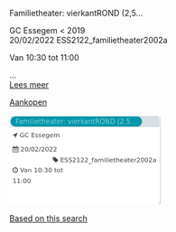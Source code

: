 Familietheater: vierkantROND (2,5...

GC Essegem < 2019  
20/02/2022 ESS2122\_familietheater2002a  

Van 10:30 tot 11:00

  

  

 ...  
[Lees meer](https://tickets.vgc.be/activity/subscribe/ESS2122_familietheater2002a)

[Aankopen](https://tickets.vgc.be/ticketingActivity/subscribe/ESS2122_familietheater2002a)

![](65238.png)

[Based on this search](https://tickets.vgc.be/activity/index?&vrijeplaatsen=1&Age%5B%5D=3%2C5&entity=109)